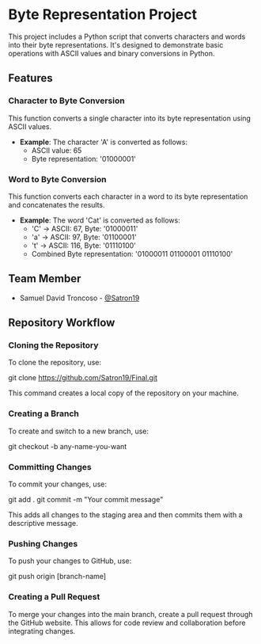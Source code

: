 # Byte Representation Project

This project includes a Python script that converts characters and words into their byte representations. It's designed to demonstrate basic operations with ASCII values and binary conversions in Python.

## Features

### Character to Byte Conversion
This function converts a single character into its byte representation using ASCII values.
- **Example**: The character 'A' is converted as follows:
  - ASCII value: 65
  - Byte representation: '01000001'

### Word to Byte Conversion
This function converts each character in a word to its byte representation and concatenates the results.
- **Example**: The word 'Cat' is converted as follows:
  - 'C' -> ASCII: 67, Byte: '01000011'
  - 'a' -> ASCII: 97, Byte: '01100001'
  - 't' -> ASCII: 116, Byte: '01110100'
  - Combined Byte representation: '01000011 01100001 01110100'

## Team Member

- Samuel David Troncoso - [@Satron19](https://github.com/Satron19)

## Repository Workflow

### Cloning the Repository
To clone the repository, use:

git clone https://github.com/Satron19/Final.git

This command creates a local copy of the repository on your machine.

### Creating a Branch
To create and switch to a new branch, use:

git checkout -b any-name-you-want


### Committing Changes
To commit your changes, use:

git add .
git commit -m "Your commit message"

This adds all changes to the staging area and then commits them with a descriptive message.

### Pushing Changes
To push your changes to GitHub, use:


git push origin [branch-name]

### Creating a Pull Request
To merge your changes into the main branch, create a pull request through the GitHub website. This allows for code review and collaboration before integrating changes.






